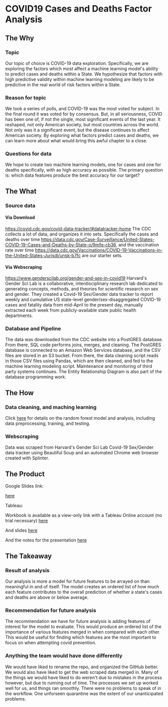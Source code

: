 # COVID19 Cases and Deaths Factor Analysis

## The Why
### Topic

Our topic of choice is COVID-19 data exploration. Specifically, we are exploring the factors which most affect a machine learning model's ability to predict cases and deaths within a State. We hypothesize that factors with high predictive validity within machine learning modeling are likely to be predictive in the real world of risk factors within a State.

### Reason for topic

We took a series of polls, and COVID-19 was the most voted for subject. In the final round it was voted for by consensus. But, in all seriousness, COVID has been one of, if not the single, most significant events of the last year. It reshaped, not only American society, but most countries across the world. Not only was it a significant event, but the disease continues to affect American society. By exploring what factors predict cases and deaths, we can learn more about what would bring this awful chapter to a close.

### Questions for data

We hope to create two machine learning models, one for cases and one for deaths specifically, with as high accuracy as possible. The primary question is: which data features produce the best accuracy for our target?

## The What

### Source data

#### Via Download
https://covid.cdc.gov/covid-data-tracker/#datatracker-home The CDC collects a lot of data, and organizes it into sets. Specifically the cases and deaths over time https://data.cdc.gov/Case-Surveillance/United-States-COVID-19-Cases-and-Deaths-by-State-o/9mfq-cb36, and the vaccination rate over time https://data.cdc.gov/Vaccinations/COVID-19-Vaccinations-in-the-United-States-Jurisdi/unsk-b7fc are our starter sets.

#### Via Webscraping
https://www.genderscilab.org/gender-and-sex-in-covid19 Harvard's Gender Sci Lab is a collaborative, interdisciplinary research lab dedicated to generating concepts, methods, and theories for scientific research on sex and gender. They created a Covid-19 Sex/Gender data tracker to report weekly and cumulative US state-level gender/sex-disaggregated COVID-19 cases and fatality data from mid-April to the present day, manually extracted each week from publicly-available state public health departments. 

### Database and Pipeline
The data was downloaded from the CDC website into a PostGRES database. From there, SQL code performs joins, merges, and cleaning. The PostGRES database is connected to an Amazon Web Services database, and the CSV files are stored in an S3 bucket.  From there, the data cleaning script reads in those CSV files using Pandas, which are then cleaned, and fed to the machine learning modeling script. Maintenance and monitoring of third party systems continues. The Entity Relationship Diagram is also part of the database programming work.

## The How

### Data cleaning, and maching learning

Click [here](https://github.com/deklund76/project-one/blob/main/MLmodel.md ) for details on the random forest model and analysis, including data preprocessing, training, and testing. 

### Webscraping

Data was scraped from Harvard's Gender Sci Lab Covid-19 Sex/Gender data tracker using Beautiful Soup and an automated Chrome web browser created with Splinter.

## The Product

Google Slides link:

[here](https://docs.google.com/presentation/d/1Eti-Xp3HtNmAY58WrW7OXlPTRSwAcABQasO9jw3a4Ng/edit#slide=id.p)

Tableau:

Workbook is available as a view-only link with a Tableau Online account (no trial necessary) [here](https://prod-useast-b.online.tableau.com/#/site/covid19casesanddeathsfactoranalysis/workbooks/287564?:origin=card_share_link)

And slides [here](https://prod-useast-b.online.tableau.com/#/site/covid19casesanddeathsfactoranalysis/workbooks/288588?:origin=card_share_link)

And the notes for the presentation [here](https://github.com/deklund76/project-one/blob/main/PresentationNotes.md)

## The Takeaway

### Result of analysis

Our analysis is more a model for future features to be arrayed on than meaningful in and of itself. The model creates an ordered list of how much each feature contributes to the overall prediction of whether a state's cases and deaths are above or below average.

### Recommendation for future analysis

The recommendation we have for future analysis is adding features of interest for the model to evaluate. This would produce an ordered list of the importance of various features merged in when compared with each other. This would be useful for finding which features are the most important to focus on when attempting covid prevention.

### Anything the team would have done differently

We would have liked to rename the repo, and organized the GitHub better. We would also have liked to get the web scraped data merged in. Many of the things we would have liked to do weren't due to mistakes in the process however, but due to running out of time. The processes we set up worked well for us, and things ran smoothly. There were no problems to speak of in the workflow. One unforseen quarantine was the extent of our unanticipated problems.
